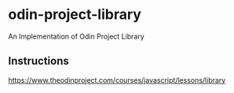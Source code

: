 # odin-project-library
An Implementation of Odin Project Library

## Instructions
https://www.theodinproject.com/courses/javascript/lessons/library

